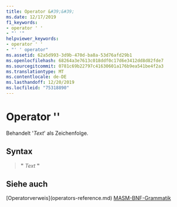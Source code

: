 ```yaml
---
title: Operator &#39;&#39;
ms.date: 12/17/2019
f1_keywords:
- operator ' '
- "' '"
helpviewer_keywords:
- operator ' '
- "' ' operator"
ms.assetid: 62a5d993-3d9b-470d-ba8a-53d76afd29b1
ms.openlocfilehash: 68264a3e7613c018ddf0c17d6e3412dd8d82fde7
ms.sourcegitcommit: 0781c69b22797c41630601a176b9ea541be4f2a3
ms.translationtype: MT
ms.contentlocale: de-DE
ms.lasthandoff: 12/20/2019
ms.locfileid: "75318890"
---
```

# <a name="operator-39-39"></a>Operator &#39;&#39;

Behandelt '*Text*' als Zeichenfolge.

## <a name="syntax"></a>Syntax

> __"__ *Text* __"__

## <a name="see-also"></a>Siehe auch

[Operatorverweis\](operators-reference.md)
[MASM-BNF-Grammatik](masm-bnf-grammar.md)
